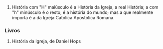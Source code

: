 1. História com "H" maiúsculo é a História da Igreja, a real História; a com "h" minúsculo é o resto, é a história do mundo; mas a que realmente importa é a da Igreja Católica Apostólica Romana. 


### Livros 
1. História da Igreja, de Daniel Hops
